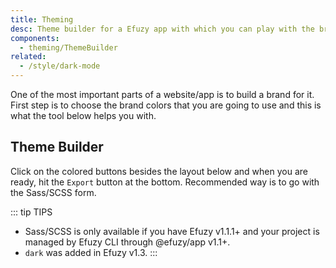 ```yaml
---
title: Theming
desc: Theme builder for a Efuzy app with which you can play with the brand colors.
components:
  - theming/ThemeBuilder
related:
  - /style/dark-mode
---
```


One of the most important parts of a website/app is to build a brand for it. First step is to choose the brand colors that you are going to use and this is what the tool below helps you with.

## Theme Builder

Click on the colored buttons besides the layout below and when you are ready, hit the `Export` button at the bottom. Recommended way is to go with the Sass/SCSS form.

<theme-builder class="q-py-lg" />

::: tip TIPS
* Sass/SCSS is only available if you have Efuzy v1.1.1+ and your project is managed by Efuzy CLI through @efuzy/app v1.1+.
* `dark` was added in Efuzy v1.3.
:::
